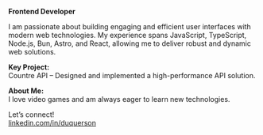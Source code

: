 **Frontend Developer**

I am passionate about building engaging and efficient user interfaces with modern web technologies. My experience spans JavaScript, TypeScript, Node.js, Bun, Astro, and React, allowing me to deliver robust and dynamic web solutions.

**Key Project:**  
Countre API – Designed and implemented a high-performance API solution.

**About Me:**  
I love video games and am always eager to learn new technologies.

Let’s connect!  
[linkedin.com/in/duquerson](https://linkedin.com/in/duquerson)
